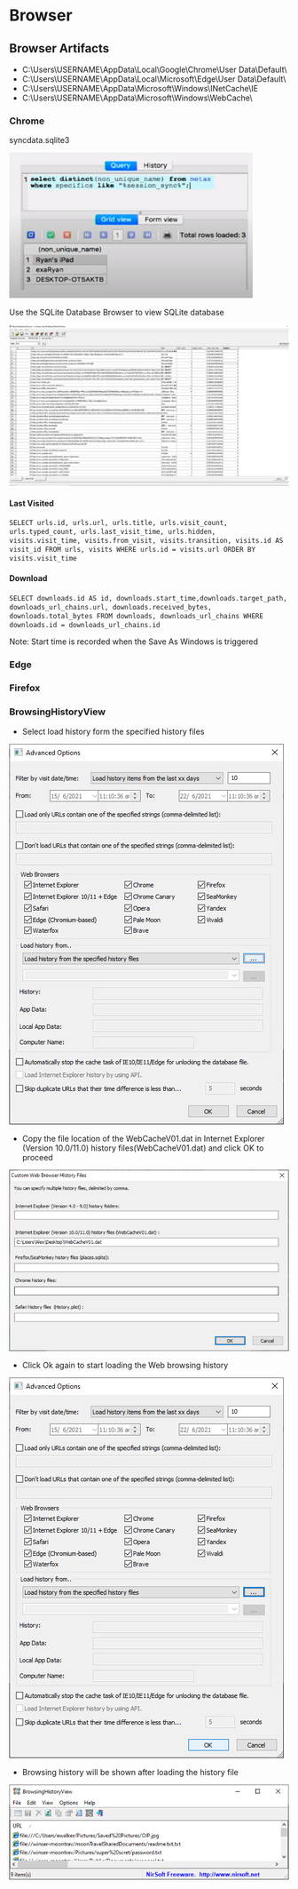 # Browser

## Browser Artifacts

* C:\Users\USERNAME\AppData\Local\Google\Chrome\User Data\Default\
* C:\Users\USERNAME\AppData\Local\Microsoft\Edge\User Data\Default\
* C:\Users\USERNAME\AppData\Microsoft\Windows\INetCache\IE
* C:\Users\USERNAME\AppData\Microsoft\Windows\WebCache\

### Chrome

syncdata.sqlite3

![](../.gitbook/assets/image%20%2876%29.png)

Use the SQLite Database Browser to view SQLite database

![](../.gitbook/assets/image%20%2881%29.png)

#### Last Visited

```
SELECT urls.id, urls.url, urls.title, urls.visit_count, urls.typed_count, urls.last_visit_time, urls.hidden, visits.visit_time, visits.from_visit, visits.transition, visits.id AS visit_id FROM urls, visits WHERE urls.id = visits.url ORDER BY visits.visit_time
```

#### Download

```
SELECT downloads.id AS id, downloads.start_time,downloads.target_path, downloads_url_chains.url, downloads.received_bytes, downloads.total_bytes FROM downloads, downloads_url_chains WHERE downloads.id = downloads_url_chains.id
```

Note: Start time is recorded when the Save As Windows is triggered

### Edge

### Firefox

### BrowsingHistoryView

* Select load history form the specified history files

![](../.gitbook/assets/image%20%2884%29.png)

* Copy the file location of the WebCacheV01.dat in Internet Explorer \(Version 10.0/11.0\) history files\(WebCacheV01.dat\) and click OK to proceed

![](../.gitbook/assets/image%20%2883%29.png)

* Click Ok again to start loading the Web browsing history

![](../.gitbook/assets/image%20%2885%29.png)

* Browsing history will be shown after loading the history file

![](../.gitbook/assets/image%20%2882%29.png)


